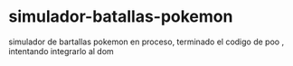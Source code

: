 # simulador-batallas-pokemon
simulador de bartallas pokemon en proceso, terminado el codigo de poo , intentando integrarlo al dom
